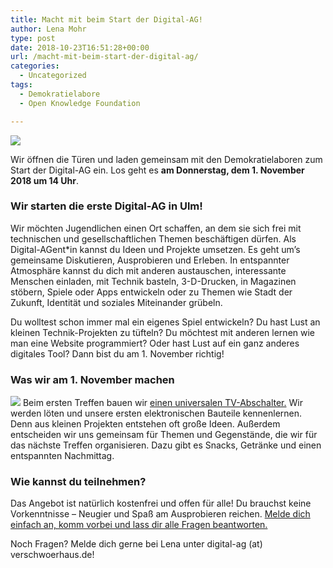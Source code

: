 ```yaml
---
title: Macht mit beim Start der Digital-AG!
author: Lena Mohr
type: post
date: 2018-10-23T16:51:28+00:00
url: /macht-mit-beim-start-der-digital-ag/
categories:
  - Uncategorized
tags:
  - Demokratielabore
  - Open Knowledge Foundation

---
```

![](/wp-content/uploads/2018/10/coding_jh.jpg)

Wir öffnen die Türen und laden gemeinsam mit den Demokratielaboren zum Start der Digital-AG ein. Los geht es **am Donnerstag, dem 1. November 2018 um 14 Uhr**.

### Wir starten die erste Digital-AG in Ulm!

Wir möchten Jugendlichen einen Ort schaffen, an dem sie sich frei mit technischen und gesellschaftlichen Themen beschäftigen dürfen. Als Digital-AGent\*in kannst du Ideen und Projekte umsetzen. Es geht um’s gemeinsame Diskutieren, Ausprobieren und Erleben. In entspannter Atmosphäre kannst du dich mit anderen austauschen, interessante Menschen einladen, mit Technik basteln, 3-D-Drucken, in Magazinen stöbern, Spiele oder Apps entwickeln oder zu Themen wie Stadt der Zukunft, Identität und soziales Miteinander grübeln.

Du wolltest schon immer mal ein eigenes Spiel entwickeln? Du hast Lust an kleinen Technik-Projekten zu tüfteln? Du möchtest mit anderen lernen wie man eine Website programmiert? Oder hast Lust auf ein ganz anderes digitales Tool? Dann bist du am 1. November richtig!

### Was wir am 1. November machen

![](/wp-content/uploads/2018/10/1024px-Blinkenrocket-Lötworkshop_im_Verschwörhaus_Ulm_4-1024x683.jpg)
Beim ersten Treffen bauen wir [einen universalen TV-Abschalter.][2] Wir werden löten und unsere ersten elektronischen Bauteile kennenlernen. Denn aus kleinen Projekten entstehen oft große Ideen. Außerdem entscheiden wir uns gemeinsam für Themen und Gegenstände, die wir für das nächste Treffen organisieren. Dazu gibt es Snacks, Getränke und einen entspannten Nachmittag.

### Wie kannst du teilnehmen?

Das Angebot ist natürlich kostenfrei und offen für alle! Du brauchst keine Vorkenntnisse &#8211; Neugier und Spaß am Ausprobieren reichen. [Melde dich einfach an, komm vorbei und lass dir alle Fragen beantworten.][3]

Noch Fragen? Melde dich gerne bei Lena unter digital-ag (at) verschwoerhaus.de!

 [1]: https://commons.wikimedia.org/wiki/File:Blinkenrocket-L%C3%B6tworkshop_im_Verschw%C3%B6rhaus_Ulm_(4).jpg
 [2]: https://github.com/stkdiretto/uulmduino
 [3]: https://tickets.verschwoerhaus.de/ulm/digital-ag/